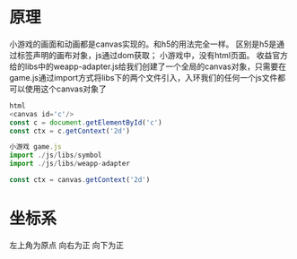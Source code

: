# 原理   
小游戏的画面和动画都是canvas实现的。和h5的用法完全一样。
区别是h5是通过标签声明的画布对象，js通过dom获取；
小游戏中，没有html页面。 收益官方给的libs中的weapp-adapter.js给我们创建了一个全局的canvas对象，只需要在game.js通过import方式将libs下的两个文件引入，入环我们的任何一个js文件都可以使用这个canvas对象了

```javascript
html 
<canvas id='c'/>
const c = document.getElementById('c')
const ctx = c.getContext('2d')

小游戏 game.js
import ./js/libs/symbol
import ./js/libs/weapp-adapter

const ctx = canvas.getContext('2d')
```

# 坐标系
左上角为原点
向右为正
向下为正